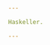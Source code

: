 ```yaml
---

Haskeller. 

---
```


<!---
Bradley-Heather/Bradley-Heather is a ✨ special ✨ repository because its `README.md` (this file) appears on your GitHub profile.
You can click the Preview link to take a look at your changes.

![](https://github.com/Bradley-Heather/Bradley-Heather/blob/main/GithubBanner.png)

--->

